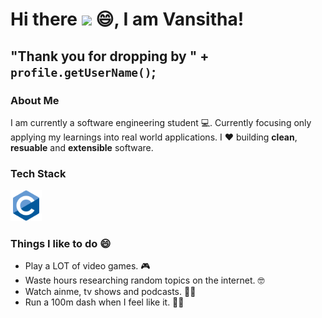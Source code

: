 
# Hi there <img src="https://raw.githubusercontent.com/MartinHeinz/MartinHeinz/master/wave.gif" width="40px"> 😄, I am Vansitha! 

## **"Thank you for dropping by " + `profile.getUserName()`;**

### About Me

I am currently a software engineering student 💻. 
Currently focusing only applying my learnings into real world applications.
I ❤ building **clean**, **resuable** and **extensible** software.


### Tech Stack

<img src="https://github.com/devicons/devicon/blob/master/icons/c/c-original.svg" width="50px">



###  Things I like to do 😄

- Play a LOT of video games. 🎮
- Waste hours researching random topics on the internet. 🤓
- Watch ainme, tv shows and podcasts. 🐱‍🏍
- Run a 100m dash when I feel like it. 🏃‍♂️






